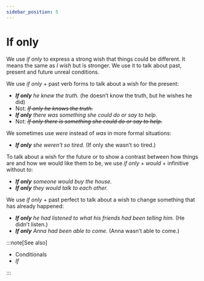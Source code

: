 ```yaml
---
sidebar_position: 5
---
```


# If only

We use *if only* to express a strong wish that things could be different. It means the same as *I wish* but is stronger. We use it to talk about past, present and future unreal conditions.

We use *if only* + past verb forms to talk about a wish for the present:

- ***If only*** *he knew the truth.* (he doesn’t know the truth, but he wishes he did)
- Not: *~~If only he knows the truth.~~*
- ***If only*** *there was something she could do or say to help.*
- Not: *~~If only there is something she could do or say to help.~~*

We sometimes use *were* instead of *was* in more formal situations:

- ***If only*** *she weren’t so tired.* (If only she wasn’t so tired.)

To talk about a wish for the future or to show a contrast between how things are and how we would like them to be, we use *if only* + *would* + infinitive without *to*:

- ***If only*** *someone would buy the house.*
- ***If only*** *they would talk to each other.*

We use *if only* + past perfect to talk about a wish to change something that has already happened:

- ***If only*** *he had listened to what his friends had been telling him.* (He didn’t listen.)
- ***If only*** *Anna had been able to come.* (Anna wasn’t able to come.)

:::note[See also]

- Conditionals
- *If*

:::
